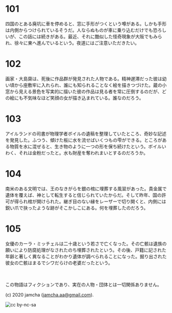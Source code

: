 

# 101

四国のとある廃坑に車を停めると、窓に手形がつくという噂がある。しかも手形は内側からつけられているそうだ。人ならぬものが車に乗り込むだけでも恐ろしいが、この話には続きがある。最近、それに酷似した怪奇現象が大阪でもみられ、徐々に東へ進んでいるという。夜道にはご注意いただきたい。

# 102

画家・大島齋は、死後に作品群が発見された人物である。精神遅滞だった彼は幼い頃から座敷牢に入れられ、誰にも知られることなく絵を描きつづけた。蔵の小窓から見える景色を写実的に描いた彼の作品は見る者を常に圧倒するのだが、どの絵にも不気味なほど笑顔の女が描き込まれている。誰なのだろう。

# 103

アイルランドの司書が物理学者ボイルの遺稿を整理していたところ、奇妙な記述を発見した。ふつう、傾けた板に水を流せばいくつもの雫ができる。ところがある物質を水に混ぜると、生き物のように一つの形を保ち続けたという。ボイルいわく、それは金粉だったと。水も財産を奪われまいとするのだろうか。

# 104

南米のある文明では、王のなきがらを銀の棺に埋葬する風習があった。貴金属で遺体を覆えば、神として転生すると信じられていたからだ。そして昨年、国の許可が得られ棺が開けられた。継ぎ目のない縁をレーザーで切り開くと、内側には鋭い爪で抉ったような跡がそこかしこにある。何を埋葬したのだろう。

# 105

女優のカーラ・ミッチェルは二十歳という若さで亡くなった。その亡骸は遺族の願いにより防腐処理がなされたのち埋葬されたという。その後、戸籍に記された年齢と著しく異なることがわかり遺体が調べられることになった。掘り出された彼女の亡骸はまるでシワだらけの老婆だったという。

<br>  
<br>  
この物語はフィクションであり、実在の人物・団体とは一切関係ありません。  

(c) 2020 jamcha (jamcha.aa@gmail.com).  

![cc by-nc-sa](https://i.creativecommons.org/l/by-nc-sa/4.0/88x31.png)  

